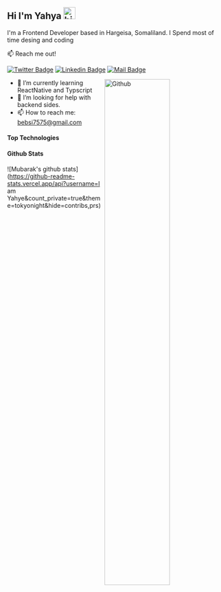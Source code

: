 ## Hi I'm Yahya <img src="https://user-images.githubusercontent.com/1303154/88677602-1635ba80-d120-11ea-84d8-d263ba5fc3c0.gif" width="28px" alt="hi">

I'm a Frontend Developer based in Hargeisa, Somaliland. I Spend most of time desing and coding 

:mailbox: Reach me out!

[![Twitter Badge](https://img.shields.io/badge/-@IamYahya-1ca0f1?style=flat&labelColor=1ca0f1&logo=twitter&logoColor=white&link=https://twitter.com/Ipenywis)](https://twitter.com/YahyeMoahmudAh1) [![Linkedin Badge](https://img.shields.io/badge/-yahya-0e76a8?style=flat&labelColor=0e76a8&logo=linkedin&logoColor=white)](https://www.linkedin.com/in/yahya-ahmed-a20aa1176/) [![Mail Badge](https://img.shields.io/badge/-Yahyaa-c0392b?style=flat&labelColor=c0392b&logo=gmail&logoColor=white)](mailto:bebsi7575@gmail.com)

<img width="55%" align="right" alt="Github" src="https://raw.githubusercontent.com/onimur/.github/master/.resources/git-header.svg" />
<!-- TODO: Add last video link -->

- 🔭 I’m currently learning ReactNative and Typscript
- 🤔 I’m looking for help with backend sides.
- 📫 How to reach me: bebsi7575@gmail.com

#### Top Technologies

<!-- TODO: Make technologies links takes you to repositories -->




#### Github Stats

![Mubarak's github stats](https://github-readme-stats.vercel.app/api?username=I am Yahye&count_private=true&theme=tokyonight&hide=contribs,prs)


